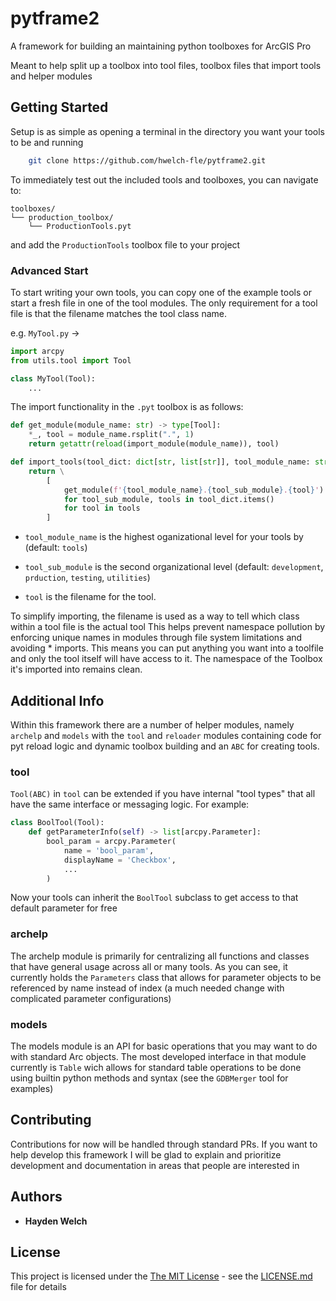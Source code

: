# pytframe2

A framework for building an maintaining python toolboxes for ArcGIS Pro 

Meant to help split up a toolbox into tool files, toolbox files that import tools
and helper modules

## Getting Started

Setup is as simple as opening a terminal in the directory you want your tools to be and running
    
```sh
    git clone https://github.com/hwelch-fle/pytframe2.git
``` 

To immediately test out the included tools and toolboxes, you can navigate to:

    toolboxes/
    └── production_toolbox/
        └── ProductionTools.pyt

and add the `ProductionTools` toolbox file to your project

### Advanced Start
To start writing your own tools, you can copy one of the example tools or start a fresh file in one of the tool modules. The only requirement for a tool file is that the filename matches the tool class name.

e.g. `MyTool.py` ->
```python
import arcpy
from utils.tool import Tool

class MyTool(Tool):
    ...
```
The import functionality in the `.pyt` toolbox is as follows:
```python
def get_module(module_name: str) -> type[Tool]:
    *_, tool = module_name.rsplit(".", 1)
    return getattr(reload(import_module(module_name)), tool)

def import_tools(tool_dict: dict[str, list[str]], tool_module_name: str = "tools") -> list[type[Tool]]:
    return \
        [
            get_module(f'{tool_module_name}.{tool_sub_module}.{tool}')
            for tool_sub_module, tools in tool_dict.items()
            for tool in tools
        ]
```

- `tool_module_name` is the highest oganizational level for your tools by (default: `tools`)

- `tool_sub_module` is the second organizational level (default: `development`, `prduction`, `testing`, `utilities`)

- `tool` is the filename for the tool.

To simplify importing, the filename is used as a way to tell which class within a tool file is the actual tool
This helps prevent namespace pollution by enforcing unique names in modules through file system limitations and avoiding * imports. This means you can put anything you want into a toolfile and only the tool itself will have access to it. The namespace of the Toolbox it's imported into remains clean.


## Additional Info

Within this framework there are a number of helper modules, namely `archelp` and `models` with the `tool` and `reloader` modules containing code for pyt reload logic and dynamic toolbox building and an `ABC` for creating tools. 

### tool
`Tool(ABC)` in `tool` can be extended if you have internal "tool types" that all have the same interface or messaging logic. For example:
```python
class BoolTool(Tool):
    def getParameterInfo(self) -> list[arcpy.Parameter]:
        bool_param = arcpy.Parameter(
            name = 'bool_param',
            displayName = 'Checkbox',
            ...
        )
```
Now your tools can inherit the `BoolTool` subclass to get access to that default parameter for free

### archelp
The archelp module is primarily for centralizing all functions and classes that have general usage across all or many tools. As you can see, it currently holds the `Parameters` class that allows for parameter objects to be referenced by name instead of index (a much needed change with complicated parameter configurations)

### models
The models module is an API for basic operations that you may want to do with standard Arc objects. The most developed interface in that module currently is `Table` wich allows for standard table operations to be done using builtin python methods and syntax (see the `GDBMerger` tool for examples)

## Contributing

Contributions for now will be handled through standard PRs. If you want to help develop this framework
I will be glad to explain and prioritize development and documentation in areas that people are interested in

## Authors

  - **Hayden Welch**

## License

This project is licensed under the [The MIT License](LICENSE) - see the [LICENSE.md](LICENSE.md) file for
details
